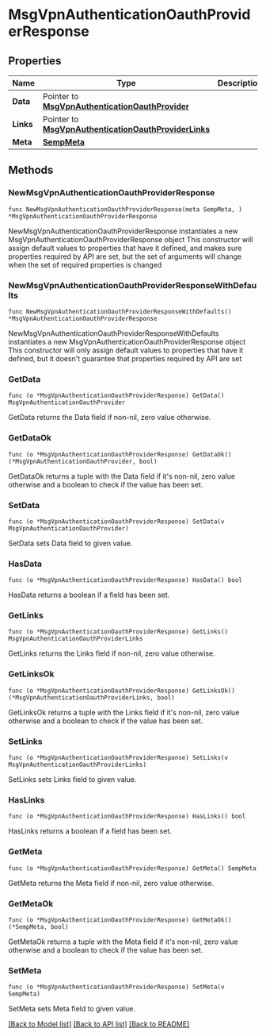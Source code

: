 # MsgVpnAuthenticationOauthProviderResponse

## Properties

Name | Type | Description | Notes
------------ | ------------- | ------------- | -------------
**Data** | Pointer to [**MsgVpnAuthenticationOauthProvider**](MsgVpnAuthenticationOauthProvider.md) |  | [optional] 
**Links** | Pointer to [**MsgVpnAuthenticationOauthProviderLinks**](MsgVpnAuthenticationOauthProviderLinks.md) |  | [optional] 
**Meta** | [**SempMeta**](SempMeta.md) |  | 

## Methods

### NewMsgVpnAuthenticationOauthProviderResponse

`func NewMsgVpnAuthenticationOauthProviderResponse(meta SempMeta, ) *MsgVpnAuthenticationOauthProviderResponse`

NewMsgVpnAuthenticationOauthProviderResponse instantiates a new MsgVpnAuthenticationOauthProviderResponse object
This constructor will assign default values to properties that have it defined,
and makes sure properties required by API are set, but the set of arguments
will change when the set of required properties is changed

### NewMsgVpnAuthenticationOauthProviderResponseWithDefaults

`func NewMsgVpnAuthenticationOauthProviderResponseWithDefaults() *MsgVpnAuthenticationOauthProviderResponse`

NewMsgVpnAuthenticationOauthProviderResponseWithDefaults instantiates a new MsgVpnAuthenticationOauthProviderResponse object
This constructor will only assign default values to properties that have it defined,
but it doesn't guarantee that properties required by API are set

### GetData

`func (o *MsgVpnAuthenticationOauthProviderResponse) GetData() MsgVpnAuthenticationOauthProvider`

GetData returns the Data field if non-nil, zero value otherwise.

### GetDataOk

`func (o *MsgVpnAuthenticationOauthProviderResponse) GetDataOk() (*MsgVpnAuthenticationOauthProvider, bool)`

GetDataOk returns a tuple with the Data field if it's non-nil, zero value otherwise
and a boolean to check if the value has been set.

### SetData

`func (o *MsgVpnAuthenticationOauthProviderResponse) SetData(v MsgVpnAuthenticationOauthProvider)`

SetData sets Data field to given value.

### HasData

`func (o *MsgVpnAuthenticationOauthProviderResponse) HasData() bool`

HasData returns a boolean if a field has been set.

### GetLinks

`func (o *MsgVpnAuthenticationOauthProviderResponse) GetLinks() MsgVpnAuthenticationOauthProviderLinks`

GetLinks returns the Links field if non-nil, zero value otherwise.

### GetLinksOk

`func (o *MsgVpnAuthenticationOauthProviderResponse) GetLinksOk() (*MsgVpnAuthenticationOauthProviderLinks, bool)`

GetLinksOk returns a tuple with the Links field if it's non-nil, zero value otherwise
and a boolean to check if the value has been set.

### SetLinks

`func (o *MsgVpnAuthenticationOauthProviderResponse) SetLinks(v MsgVpnAuthenticationOauthProviderLinks)`

SetLinks sets Links field to given value.

### HasLinks

`func (o *MsgVpnAuthenticationOauthProviderResponse) HasLinks() bool`

HasLinks returns a boolean if a field has been set.

### GetMeta

`func (o *MsgVpnAuthenticationOauthProviderResponse) GetMeta() SempMeta`

GetMeta returns the Meta field if non-nil, zero value otherwise.

### GetMetaOk

`func (o *MsgVpnAuthenticationOauthProviderResponse) GetMetaOk() (*SempMeta, bool)`

GetMetaOk returns a tuple with the Meta field if it's non-nil, zero value otherwise
and a boolean to check if the value has been set.

### SetMeta

`func (o *MsgVpnAuthenticationOauthProviderResponse) SetMeta(v SempMeta)`

SetMeta sets Meta field to given value.



[[Back to Model list]](../README.md#documentation-for-models) [[Back to API list]](../README.md#documentation-for-api-endpoints) [[Back to README]](../README.md)


